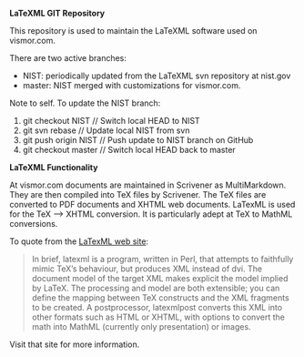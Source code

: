 **LaTeXML GIT Repository**

This repository is used to maintain the LaTeXML software used on vismor.com.

There are two active branches:

- NIST: periodically updated from the LaTeXML svn repository at nist.gov
- master: NIST merged with customizations for vismor.com.

Note to self. To update the NIST branch:

1. git checkout NIST     // Switch local HEAD to NIST
2. git svn rebase        // Update local NIST from svn
3. git push origin NIST  // Push update to NIST branch on GitHub
3. git checkout master   // Switch local HEAD back to master


**LaTeXML Functionality**

At vismor.com documents are maintained in Scrivener as MultiMarkdown. They are then compiled
into TeX files by Scrivener. The TeX files are converted to PDF documents and XHTML web
documents. LaTexML is used for the TeX &mdash;&gt; XHTML conversion. It is particularly adept at TeX
to MathML conversions.

To quote from the [LaTexML web site](http://dlmf.nist.gov/LaTeXML):

> In brief, latexml is a program, written in Perl, that attempts to faithfully mimic TeX’s behaviour, 
> but produces XML instead of dvi. The document model of the target XML makes explicit the model implied 
> by LaTeX. The processing and model are both extensible; you can define the mapping between TeX constructs 
> and the XML fragments to be created. A postprocessor, latexmlpost converts this XML into other formats 
> such as HTML or XHTML, with options to convert the math into MathML (currently only presentation) or 
> images.

Visit that site for more information.